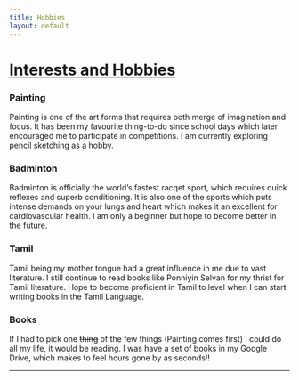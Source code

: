 ```yaml
---
title: Hobbies
layout: default
---
```


# [Interests and Hobbies](#everythingElse)

### Painting
Painting is one of the art forms that requires both merge of imagination and focus. It has been my favourite thing-to-do since school days which later encouraged me to participate in competitions. I am currently exploring pencil sketching as a hobby. 

### Badminton
Badminton is officially the world’s fastest racqet sport, which requires quick reflexes and superb conditioning. It is also one of the sports which puts intense demands on your lungs and heart which makes it an excellent for cardiovascular health. I am only a beginner but hope to become better in the future.

### Tamil
Tamil being my mother tongue had a great influence in me due to vast literature. I still continue to read books like Ponniyin Selvan for my thrist for Tamil literature. Hope to become proficient in Tamil to level when I can start writing books in the Tamil Language.

### Books
If I had to pick one ~~thing~~ of the few things (Painting comes first) I could do all my life, it would be reading. I was have a set of books in my Google Drive, which makes to feel hours gone by as seconds!!

***
